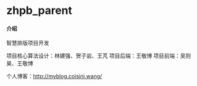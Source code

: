 # zhpb_parent

#### 介绍
智慧排版项目开发

项目核心算法设计：林建强、贺子岩、王芃
项目后端：王敬博
项目前端：吴则昊、王敬博

个人博客：http://myblog.coisini.wang/